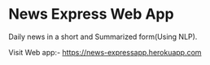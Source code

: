 # News Express Web App

Daily news in a short and Summarized form(Using NLP).

Visit Web app:- https://news-expressapp.herokuapp.com
